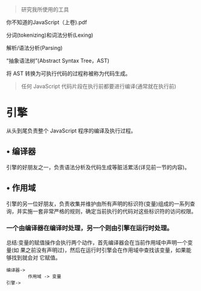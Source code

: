 >研究我所使用的工具

你不知道的JavaScript（上卷).pdf

分词(tokenizing)和词法分析(Lexing)

解析/语法分析(Parsing)

“抽象语法树”(Abstract Syntax Tree，AST)

将 AST 转换为可执行代码的过程称被称为代码生成。

>任何 JavaScript 代码片段在执行前都要进行编译(通常就在执行前)

 # 引擎
从头到尾负责整个 JavaScript 程序的编译及执行过程。

## • 编译器 
引擎的好朋友之一，负责语法分析及代码生成等脏活累活(详见前一节的内容)。

## • 作用域 
引擎的另一位好朋友，负责收集并维护由所有声明的标识符(变量)组成的一系列查 询，并实施一套非常严格的规则，确定当前执行的代码对这些标识符的访问权限。

### 一个由编译器在编译时处理，另一个则由引擎在运行时处理。

总结:变量的赋值操作会执行两个动作，首先编译器会在当前作用域中声明一个变量(如 果之前没有声明过)，然后在运行时引擎会在作用域中查找该变量，如果能够找到就会对 它赋值。
```
编译器-> 
        作用域 -> 变量
引擎->
```





